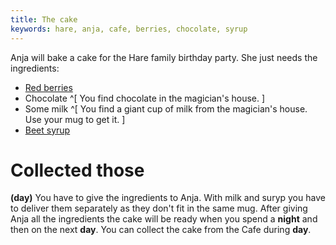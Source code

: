 ```yaml
---
title: The cake
keywords: hare, anja, cafe, berries, chocolate, syrup
---
```


Anja will bake a cake for the Hare family birthday party. She just needs the ingredients:
 - [Red berries](010-red-berries.md)
 - Chocolate ^[ You find chocolate in the magician's house. ]
 - Some milk ^[ You find a giant cup of milk from the magician's house. Use your mug to get it. ]
 - [Beet syrup](020-beet-syrup.md)

# Collected those
**(day)** You have to give the ingredients to Anja. With milk and suryp you have to deliver them separately as they don't fit in the same mug. After giving Anja all the ingredients the cake will be ready when you spend a **night** and then on the next **day**. You can collect the cake from the Cafe during **day**.
